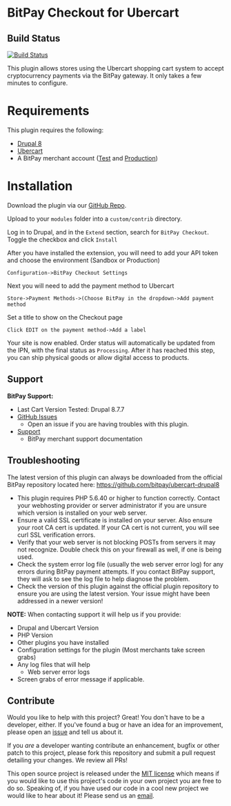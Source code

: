 BitPay Checkout for Ubercart
===============================

## Build Status

[![Build Status](https://travis-ci.org/bitpay/ubercart-drupal8.svg?branch=master)](https://travis-ci.org/bitpay/ubercart-drupal8)

This plugin allows stores using the Ubercart shopping cart system to accept cryptocurrency payments via the BitPay gateway. It only takes a few minutes to configure.

# Requirements

This plugin requires the following:

* [Drupal 8](https://www.drupal.org/download)
* [Ubercart](https://www.drupal.org/project/ubercart)
* A BitPay merchant account ([Test](http://test.bitpay.com) and [Production](http://www.bitpay.com))

# Installation

Download the plugin via our [GitHub Repo](https://github.com/bitpay/ubercart-drupal8/releases).

Upload to your `modules` folder into a `custom/contrib` directory.

Log in to Drupal, and in the `Extend` section, search for `BitPay Checkout`.  Toggle the checkbox and click `Install`

After you have installed the extension, you will need to add your API token and choose the environment (Sandbox or Production)

```Configuration->BitPay Checkout Settings```

Next you will need to add the payment method to Ubercart

```Store->Payment Methods->(Choose BitPay in the dropdown->Add payment method``` 

Set a title to show on the Checkout page

```Click EDIT on the payment method->Add a label```

Your site is now enabled.  Order status will automatically be updated from the IPN, with the final status as `Processing`.  After it has reached this step, you can ship physical goods or allow digital access to products.

## Support

**BitPay Support:**

* Last Cart Version Tested: Drupal 8.7.7
* [GitHub Issues](https://github.com/bitpay/ubercart-drupal8/issues)
  * Open an issue if you are having troubles with this plugin.
* [Support](https://support.bitpay.com/hc/en-us)
  * BitPay merchant support documentation

## Troubleshooting

The latest version of this plugin can always be downloaded from the official BitPay repository located here: https://github.com/bitpay/ubercart-drupal8

* This plugin requires PHP 5.6.40 or higher to function correctly. Contact your webhosting provider or server administrator if you are unsure which version is installed on your web server.
* Ensure a valid SSL certificate is installed on your server. Also ensure your root CA cert is updated. If your CA cert is not current, you will see curl SSL verification errors.
* Verify that your web server is not blocking POSTs from servers it may not recognize. Double check this on your firewall as well, if one is being used.
* Check the system error log file (usually the web server error log) for any errors during BitPay payment attempts. If you contact BitPay support, they will ask to see the log file to help diagnose the problem.
* Check the version of this plugin against the official plugin repository to ensure you are using the latest version. Your issue might have been addressed in a newer version!

**NOTE:** When contacting support it will help us if you provide:

* Drupal and Ubercart Version
* PHP Version
* Other plugins you have installed
* Configuration settings for the plugin (Most merchants take screen grabs)
* Any log files that will help
  * Web server error logs
* Screen grabs of error message if applicable.

## Contribute

Would you like to help with this project?  Great!  You don't have to be a developer, either.  If you've found a bug or have an idea for an improvement, please open an [issue](https://github.com/bitpay/ubercart-drupal8/issues) and tell us about it.

If you *are* a developer wanting contribute an enhancement, bugfix or other patch to this project, please fork this repository and submit a pull request detailing your changes.  We review all PRs!

This open source project is released under the [MIT license](http://opensource.org/licenses/MIT) which means if you would like to use this project's code in your own project you are free to do so. Speaking of, if you have used our code in a cool new project we would like to hear about it!  Please send us an [email](mailto:integrations@bitpay.com).
